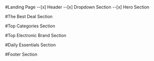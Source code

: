 #Landing Page
--[x] Header
--[x] Dropdown Section
--[x] Hero Section

#The Best Deal Section

#Top Categories Section

#Top Electronic Brand Section

#Daily Essentials Section

#Footer Section
